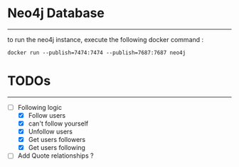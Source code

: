 # Neo4j Database


---
to run the neo4j instance, execute the following docker command :
````shell
docker run --publish=7474:7474 --publish=7687:7687 neo4j
````

# TODOs

---
- [ ] Following logic
  - [x] Follow users
  - [x] can't follow yourself
  - [x] Unfollow users
  - [x] Get users followers
  - [x] Get users following
- [ ] Add Quote relationships ?